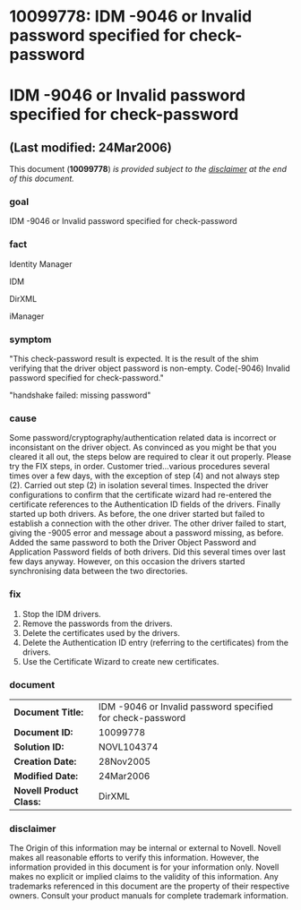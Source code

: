 # 10099778: IDM -9046 or Invalid password specified for check-password

# IDM -9046 or Invalid password specified for check-password

## (Last modified: 24Mar2006)

This document (**10099778**) _is provided subject to the [disclaimer](http://support.novell.com/docs/Tids/Solutions/10099778.html#disclaimer) at the end of this document._

### goal

IDM -9046 or Invalid password specified for check-password

### fact

Identity Manager

IDM

DirXML

iManager

### symptom

"This check-password result is expected. It is the result of the shim verifying that the driver object password is non-empty. Code(-9046) Invalid password specified for check-password."

"<status level="fatal" type="app-authentication">handshake failed: missing password</status>"

### cause

Some password/cryptography/authentication related data is incorrect or inconsistant on the driver object. As convinced as you might be that you cleared it all out, the steps below are required to clear it out properly. Please try the FIX steps, in order.
Customer tried...various procedures several times over a few days, with the exception of step (4) and not always step (2). Carried out step (2) in isolation several times.
Inspected the driver configurations to confirm that the certificate wizard had re-entered the certificate references to the Authentication ID fields of the drivers.
Finally started up both drivers. As before, the one driver started but failed to establish a connection with the other driver. The other driver failed to start, giving the -9005 error and message about a password missing, as before.
Added the same password to both the Driver Object Password and Application Password fields of both drivers. Did this several times over last few days anyway. However, on this occasion the drivers started synchronising data between the two directories.

### fix

1) Stop the IDM drivers.
2) Remove the passwords from the drivers.
3) Delete the certificates used by the drivers.
4) Delete the Authentication ID entry (referring to the certificates) from the drivers.
5) Use the Certificate Wizard to create new certificates.

### document

|     |     |
| --- | --- |
| **Document Title:** | IDM -9046 or Invalid password specified for check-password |
| **Document ID:** | 10099778 |
| **Solution ID:** | NOVL104374 |
| **Creation Date:** | 28Nov2005 |
| **Modified Date:** | 24Mar2006 |
| **Novell Product Class:** | DirXML |

### disclaimer

The Origin of this information may be internal or external to Novell. Novell makes all reasonable efforts to verify this information. However, the information provided in this document is for your information only. Novell makes no explicit or implied claims to the validity of this information.
Any trademarks referenced in this document are the property of their respective owners. Consult your product manuals for complete trademark information.
